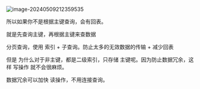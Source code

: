 ![image-20240509212359535](../../../../../AppData/Roaming/Typora/typora-user-images/image-20240509212359535.png)

所以如果你不是根据主键查询，会有回表。

就是先查询主键，再根据主键来查数据

分页查询，使用 索引 + 子查询。防止太多的无效数据的传输 + 减少回表



但是 为什么对于非主键，都是二级索引，只存储 主键呢。因为防止数据冗余，这样 写操作 就不会很麻烦。

数据冗余可以加快 读操作，不用连接查询。